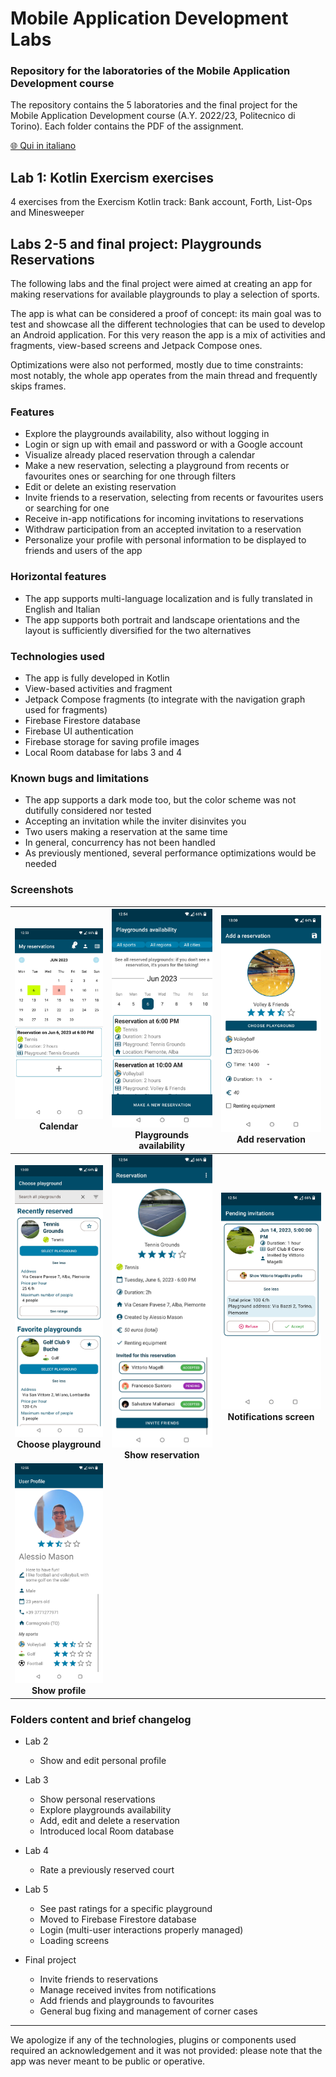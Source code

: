 # Mobile Application Development Labs
### Repository for the laboratories of the Mobile Application Development course
The repository contains the 5 laboratories and the final project for the Mobile Application Development course (A.Y. 2022/23, Politecnico di Torino). Each folder contains the PDF of the assignment.

[🌐 Qui in italiano](README_it.md)

## Lab 1: Kotlin Exercism exercises
4 exercises from the Exercism Kotlin track: Bank account, Forth, List-Ops and Minesweeper

## Labs 2-5 and final project: Playgrounds Reservations
The following labs and the final project were aimed at creating an app for making reservations for available playgrounds to play a selection of sports.

The app is what can be considered a proof of concept: its main goal was to test and showcase all the different technologies that can be used to develop an Android application. For this very reason the app is a mix of activities and fragments, view-based screens and Jetpack Compose ones.

Optimizations were also not performed, mostly due to time constraints: most notably, the whole app operates from the main thread and frequently skips frames.

### Features
- Explore the playgrounds availability, also without logging in
- Login or sign up with email and password or with a Google account
- Visualize already placed reservation through a calendar
- Make a new reservation, selecting a playground from recents or favourites ones or searching for one through filters
- Edit or delete an existing reservation
- Invite friends to a reservation, selecting from recents or favourites users or searching for one
- Receive in-app notifications for incoming invitations to reservations
- Withdraw participation from an accepted invitation to a reservation
- Personalize your profile with personal information to be displayed to friends and users of the app

### Horizontal features
- The app supports multi-language localization and is fully translated in English and Italian
- The app supports both portrait and landscape orientations and the layout is sufficiently diversified for the two alternatives

### Technologies used
- The app is fully developed in Kotlin
- View-based activities and fragment
- Jetpack Compose fragments (to integrate with the navigation graph used for fragments)
- Firebase Firestore database
- Firebase UI authentication
- Firebase storage for saving profile images
- Local Room database for labs 3 and 4

### Known bugs and limitations
- The app supports a dark mode too, but the color scheme was not dutifully considered nor tested
- Accepting an invitation while the inviter disinvites you
- Two users making a reservation at the same time
- In general, concurrency has not been handled
- As previously mentioned, several performance optimizations would be needed

### Screenshots
| ![Calendar](images/en/Calendar.jpg) Calendar | ![Playgrounds availability](images/en/Playgrounds%20availability.jpg) Playgrounds availability | ![Add reservation](images/en/Add%20reservation.jpg) Add reservation |
| :-------------: | :-------------: | :-------------: |
| ![Choose playground](images/en/Choose%20playground.jpg) **Choose playground** | ![Show reservation](images/en/Show%20reservation.jpg) **Show reservation** | ![Notifications screen](images/en/Notifications%20screen.jpg) **Notifications screen** |
| ![Show profile](images/en/Show%20profile.jpg) **Show profile** | | |

### Folders content and brief changelog
- Lab 2
	- Show and edit personal profile

- Lab 3 
	- Show personal reservations
	- Explore playgrounds availability
	- Add, edit and delete a reservation
	- Introduced local Room database

- Lab 4
	- Rate a previously reserved court

- Lab 5
	- See past ratings for a specific playground
	- Moved to Firebase Firestore database
	- Login (multi-user interactions properly managed)
	- Loading screens

- Final project
	- Invite friends to reservations
	- Manage received invites from notifications
	- Add friends and playgrounds to favourites
	- General bug fixing and management of corner cases

---

We apologize if any of the technologies, plugins or components used required an acknowledgement and it was not provided: please note that the app was never meant to be public or operative.